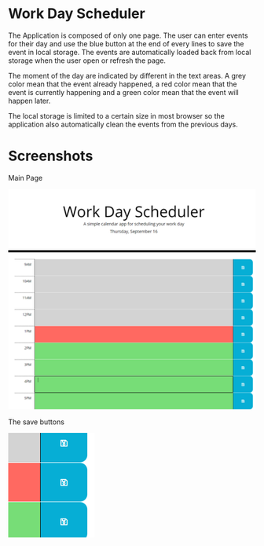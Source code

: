 <h1> Work Day Scheduler </h1>

<p> The Application is composed of only one page. The user can enter events for their day and use the blue button at the end of every lines to save the event in local storage.
The events are automatically loaded back from local storage when the user open or refresh the page. </p>

<p>The moment of the day are indicated by different in the text areas. A grey color mean that the event already happened, a red color mean that the event is currently happening and
a green color mean that the event will happen later.</p>

<p>The local storage is limited to a certain size in most browser so the application also automatically clean the events from the previous days.</p>

<h1> Screenshots </h1>

<p> Main Page </p>
<img src="assets/images/workscheduler-main.png" title="scheduler-screenshot" alt="Screenshot of the main page of the scheduler"/>

<p> The save buttons </p>
<img src="assets/images/workscheduler-save.png" title="save-buttons-screenshot" alt="Screenshot of the save buttons"/>